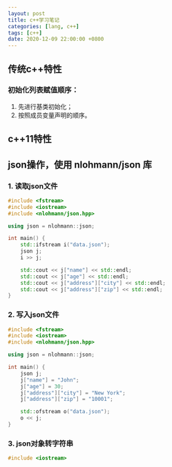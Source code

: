 ```yaml
---
layout: post
title: c++学习笔记
categories: [lang, c++]
tags: [c++]
date: 2020-12-09 22:00:00 +0800
---
```


## 传统c++特性
### 初始化列表赋值顺序：
1. 先进行基类初始化；
2. 按照成员变量声明的顺序。

### 

## c++11特性

## json操作，使用 nlohmann/json 库
### 1. 读取json文件
```cpp
#include <fstream>
#include <iostream>
#include <nlohmann/json.hpp>

using json = nlohmann::json;

int main() {
    std::ifstream i("data.json");
    json j;
    i >> j;

    std::cout << j["name"] << std::endl;
    std::cout << j["age"] << std::endl;
    std::cout << j["address"]["city"] << std::endl;
    std::cout << j["address"]["zip"] << std::endl;
}
```

### 2. 写入json文件
```cpp
#include <fstream>
#include <iostream>
#include <nlohmann/json.hpp>

using json = nlohmann::json;

int main() {
    json j;
    j["name"] = "John";
    j["age"] = 30;
    j["address"]["city"] = "New York";
    j["address"]["zip"] = "10001";

    std::ofstream o("data.json");
    o << j;
}
```

### 3. json对象转字符串
```cpp
#include <iostream>